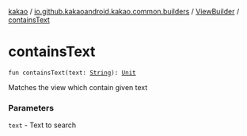 [kakao](../../index.md) / [io.github.kakaoandroid.kakao.common.builders](../index.md) / [ViewBuilder](index.md) / [containsText](./contains-text.md)

# containsText

`fun containsText(text: `[`String`](https://kotlinlang.org/api/latest/jvm/stdlib/kotlin/-string/index.html)`): `[`Unit`](https://kotlinlang.org/api/latest/jvm/stdlib/kotlin/-unit/index.html)

Matches the view which contain given text

### Parameters

`text` - Text to search